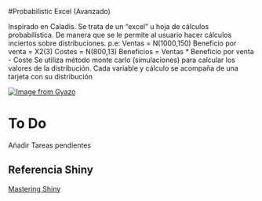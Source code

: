 #Probabilistic Excel (Avanzado)

Inspirado en Caladis. Se trata de un “excel” u hoja de cálculos probabilística. De manera que se le permite al usuario
hacer cálculos inciertos sobre distribuciones. p.e:
Ventas = N(1000,150) Beneficio por venta = X2(3)
Costes = N(800,13) Beneficios = Ventas * Beneficio por venta - Coste
Se utiliza método monte carlo (simulaciones) para calcular los valores de la distribución.
Cada variable y cálculo se acompaña de una tarjeta con su distribución

[![Image from Gyazo](https://i.gyazo.com/adcec365344d6a23d7d9c60cb7abf65b.png)](https://gyazo.com/adcec365344d6a23d7d9c60cb7abf65b)



# To Do
Añadir Tareas pendientes

## Referencia Shiny 
[Mastering Shiny](http://https://mastering-shiny.org/index.html)